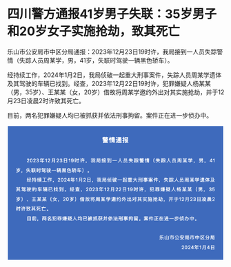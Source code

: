 # 四川警方通报41岁男子失联：35岁男子和20岁女子实施抢劫，致其死亡

乐山市公安局市中区分局通报：2023年12月23日19时许，我局接到一人员失踪警情（失踪人员周某学，男，41岁，失联时驾驶一辆黑色轿车）。

经持续工作，2024年1月2日，我局侦破一起重大刑事案件，失踪人员周某学遗体及其驾驶的车辆已找到。经查，2023年12月22日19时许，犯罪嫌疑人杨某某（男，35岁）、王某某（女，20岁）借故将周某学邀约外出对其实施抢劫，并于12月23日凌晨2时许致其死亡。

目前，两名犯罪嫌疑人均已被抓获并依法刑事拘留。案件正在进一步侦办中。

![392599e5095ecca7037da29f3e44ad3b.jpg](https://raw.githubusercontent.com/qqhsx/qqnews_image/main/2024/01/04/四川警方通报41岁男子失联：35岁男子和20岁女子实施抢劫，致其死亡/392599e5095ecca7037da29f3e44ad3b.jpg)


